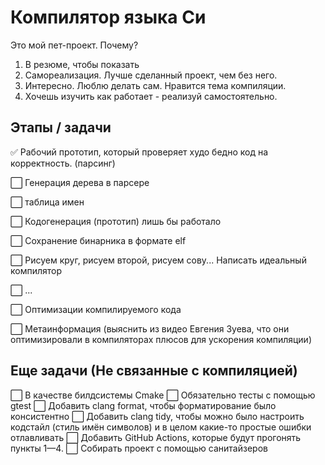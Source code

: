 # Компилятор языка Си
Это мой пет-проект. Почему?
1) В резюме, чтобы показать
2) Самореализация. Лучше сделанный проект, чем без него.
3) Интересно. Люблю делать сам. Нравится тема компиляции.
4) Хочешь изучить как работает - реализуй самостоятельно.

## Этапы / задачи
✅ Рабочий прототип, который проверяет худо бедно код на корректность. (парсинг)

⬜️ Генерация дерева в парсере 

⬜️ таблица имен

⬜️ Кодогенерация (прототип) лишь бы работало

⬜️ Сохранение бинарника в формате elf

⬜️ Рисуем круг, рисуем второй, рисуем сову... Написать идеальный компилятор

⬜️ ...

⬜️ Оптимизации компилируемого кода

⬜️ Метаинформация (выяснить из видео Евгения Зуева, что они оптимизировали в компиляторах плюсов для ускорения компиляции)
## Еще задачи (Не связанные с компиляцией)
⬜️ В качестве билдсистемы Cmake
⬜️ Обязательно тесты с помощью gtest
⬜️ Добавить clang format, чтобы форматирование было консистентно
⬜️ Добавить clang tidy, чтобы можно было настроить кодстайл (стиль имён символов) и в целом какие-то простые ошибки отлавливать
⬜️ Добавить GitHub Actions, которые будут прогонять пункты 1—4. 
⬜️ Собирать проект с помощью санитайзеров

